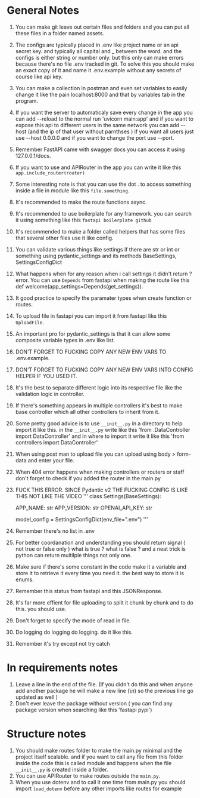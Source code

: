 # General Notes 
1. You can make git leave out certain files and folders and you can put all these files in a folder named assets.
2. The configs are typically placed in .env like project name or an api secret key. and typically all capital and _ between the word. and the configs is either string or number only.
but this only can make errors because there's no file .env tracked in git. To solve this you should make an exact copy of it and name it .env.example without any secrets of course like api key.
3. You can make a collection in postman and even set variables to easily change it like the pain localhost:8000 and that by variables tab in the program.
4. If you want the server to automaticaly save every change in the app you can add --reload to the normal run 'uvicorn main:app' and if you want to expose this api to different users in the same network you can add --host (and the ip of that user without parnthses ) if you want all users just use --host 0.0.0.0 and if you want to change the port use --port.
5. Remember FastAPI came with swagger docs you can access it using 127.0.0.1/docs.
6. If you want to use and APIRouter in the app you can write it like this `app.include_router(router)` 
7. Some interesting note is that you can use the dot . to access something inside a file in module like this `file.something`.
8. It's recommended to make the route functions async.
9. It's recommended to use boilerplate for any framework. you can search it using something like this `fastapi boilerplate github`
10. It's recommended to make a folder called helpers that has some files that several other files use it like config.
11. You can validate various things like settings if there are str or int or something using pydantic_settings and its methods BaseSettings, SettingsConfigDict
12. What happens when for any reason when i call settings it didn't return ? error. You can use `Depends` from fastapi when making the route like this def welcome(app_settings=Depends(get_settings)).
13. It good practice to specify the paramater types when create function or routes.
14. To upload file in fastapi you can import it from fastapi like this `UploadFile`.
15. An important pro for pydantic_settings is that it can allow some composite variable types in .env like list.
16. DON'T FORGET TO FUCKING COPY ANY NEW ENV VARS TO .env.example.
17. DON'T FORGET TO FUCKING COPY ANY NEW ENV VARS INTO CONFIG HELPER IF YOU USED IT.
18. It's the best to separate different logic into its respective file like the validation logic in controller.
19. If there's something appears in multiple controllers it's best to make base controller which all other controllers to inherit from it.
20. Some pretty good advice is to use `__init__.py` in a directory to help import it like this. in the `__init__.py` write like this 'from .DataController import DataController' and in where to import it write it like this 'from controllers import DataController'
21. When using post man to upload file you can upload using body > form-data and enter your file.
22. When 404 error happens when making controllers or routers or staff don't forget to check if you added the router in the main.py
23. FUCK THIS ERROR. SINCE Pydantic v2 THE FUCKING CONFIG IS LIKE THIS NOT LIKE THE VIDEO
''' class Settings(BaseSettings):

    APP_NAME: str
    APP_VERSION: str
    OPENAI_API_KEY: str

    model_config = SettingsConfigDict(env_file=".env")
'''
24. Remember there's no list in .env
25. For better coordanation and understanding you should return signal ( not true or false only ) what is true ? what is false ? and a neat trick is python can return multilple things not only one.
26. Make sure if there's some constant in the code make it a variable and store it to retrieve it every time you need it. the best way to store it is enums.
27. Remember this status from fastapi and this JSONResponse.
28. It's far more effient for file uploading to split it chunk by chunk and to do this. you should use.
29. Don't forget to specify the mode of read in file.
30. Do logging do logging do logging. do it like this. 
31. Remember it's try except not try catch 

# In requirements notes 
1. Leave a line in the end of the file. (If you didn't do this and when anyone add another package he will make a new line (\n) so the previous line go updated as well )
2. Don't ever leave the package without version ( you can find any package version when searching like this 'fastapi pypi')


# Structure notes
1. You should make routes folder to make the main.py minimal and the project itself scalable. and if you want to call any file from this folder inside the code this is called module and happens when the file `__init__.py` is created inside a folder.
2. You can use APIRouter to make routes outside the `main.py`.
3. When you use dotenv and to call it one time from main.py you should import `load_dotenv` before any other imports like routes for example